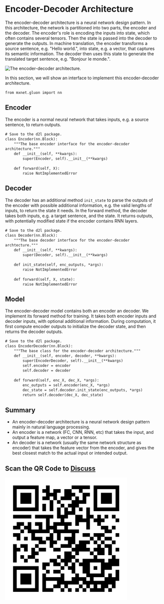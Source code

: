 # Encoder-Decoder Architecture

The encoder-decoder architecture is a neural network design pattern. In this architecture, the network is partitioned into two parts, the encoder and the decoder. The encoder's role is encoding the inputs into state, which often contains several tensors. Then the state is passed into the decoder to generate the outputs. In machine translation, the encoder transforms a source sentence, e.g. "Hello world.", into state, e.g. a vector, that captures its semantic information. The decoder then uses this state to generate the translated target sentence, e.g. "Bonjour le monde.".

![The encoder-decoder architecture.](../img/encoder-decoder.svg)

In this section, we will show an interface to implement this encoder-decoder architecture.

```{.python .input  n=1}
from mxnet.gluon import nn
```

## Encoder

The encoder is a normal neural network that takes inputs, e.g. a source sentence, to return outputs.

```{.python .input  n=2}
# Save to the d2l package.
class Encoder(nn.Block):
    """The base encoder interface for the encoder-decoder architecture."""
    def __init__(self, **kwargs):
        super(Encoder, self).__init__(**kwargs)

    def forward(self, X):
        raise NotImplementedError
```

## Decoder

The decoder has an additional method `init_state` to parse the outputs of the encoder with possible additional information, e.g. the valid lengths of inputs, to return the state it needs. In the forward method, the decoder takes both inputs, e.g. a target sentence, and the state. It returns outputs, with potentially modified state if the encoder contains RNN layers.

```{.python .input  n=3}
# Save to the d2l package.
class Decoder(nn.Block):
    """The base decoder interface for the encoder-decoder archtecture."""
    def __init__(self, **kwargs):
        super(Decoder, self).__init__(**kwargs)

    def init_state(self, enc_outputs, *args):
        raise NotImplementedError

    def forward(self, X, state):
        raise NotImplementedError
```

## Model

The encoder-decoder model contains both an encoder an decoder. We implement its forward method for training. It takes both encoder inputs and decoder inputs, with optional additional information. During computation, it first compute encoder outputs to initialize the decoder state, and then returns the decoder outputs.

```{.python .input  n=4}
# Save to the d2l package.
class EncoderDecoder(nn.Block):
    """The base class for the encoder-decoder architecture."""
    def __init__(self, encoder, decoder, **kwargs):
        super(EncoderDecoder, self).__init__(**kwargs)
        self.encoder = encoder
        self.decoder = decoder

    def forward(self, enc_X, dec_X, *args):
        enc_outputs = self.encoder(enc_X, *args)
        dec_state = self.decoder.init_state(enc_outputs, *args)
        return self.decoder(dec_X, dec_state)
```

## Summary

* An encoder-decoder architecture is a neural network design pattern mainly in natural language processing.
* An encoder is a network (FC, CNN, RNN, etc) that takes the input, and output a feature map, a vector or a tensor.
* An decoder is a network (usually the same network structure as encoder) that takes the feature vector from the encoder, and gives the best closest match to the actual input or intended output.


## Scan the QR Code to [Discuss](https://discuss.mxnet.io/t/2396)

![](../img/qr_encoder-decoder.svg)
